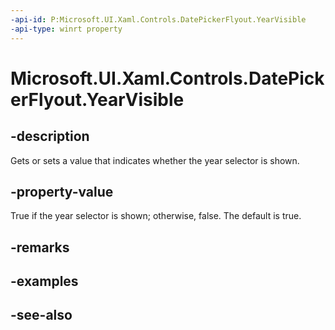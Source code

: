 ```yaml
---
-api-id: P:Microsoft.UI.Xaml.Controls.DatePickerFlyout.YearVisible
-api-type: winrt property
---
```


<!-- Property syntax
public bool YearVisible { get;  set; }
-->

# Microsoft.UI.Xaml.Controls.DatePickerFlyout.YearVisible

## -description
Gets or sets a value that indicates whether the year selector is shown.

## -property-value
True if the year selector is shown; otherwise, false. The default is true.

## -remarks

## -examples

## -see-also
